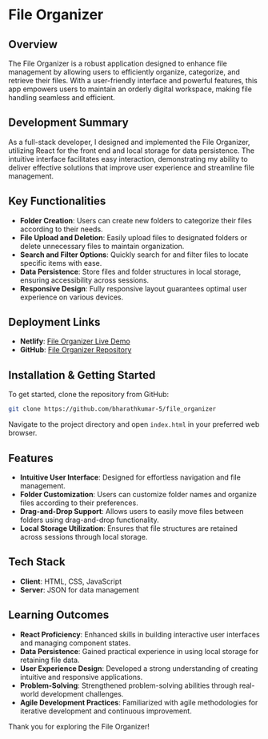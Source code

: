 # File Organizer

## Overview

The File Organizer is a robust application designed to enhance file management by allowing users to efficiently organize, categorize, and retrieve their files. With a user-friendly interface and powerful features, this app empowers users to maintain an orderly digital workspace, making file handling seamless and efficient.

## Development Summary

As a full-stack developer, I designed and implemented the File Organizer, utilizing React for the front end and local storage for data persistence. The intuitive interface facilitates easy interaction, demonstrating my ability to deliver effective solutions that improve user experience and streamline file management.

## Key Functionalities

- **Folder Creation**: Users can create new folders to categorize their files according to their needs.
- **File Upload and Deletion**: Easily upload files to designated folders or delete unnecessary files to maintain organization.
- **Search and Filter Options**: Quickly search for and filter files to locate specific items with ease.
- **Data Persistence**: Store files and folder structures in local storage, ensuring accessibility across sessions.
- **Responsive Design**: Fully responsive layout guarantees optimal user experience on various devices.

## Deployment Links

- **Netlify**: [File Organizer Live Demo](https://bharathkumar-5.github.io/file_organizer/)
- **GitHub**: [File Organizer Repository](https://github.com/bharathkumar-5/file_organizer)

## Installation & Getting Started

To get started, clone the repository from GitHub:

```bash
git clone https://github.com/bharathkumar-5/file_organizer
```

Navigate to the project directory and open `index.html` in your preferred web browser.

## Features

- **Intuitive User Interface**: Designed for effortless navigation and file management.
- **Folder Customization**: Users can customize folder names and organize files according to their preferences.
- **Drag-and-Drop Support**: Allows users to easily move files between folders using drag-and-drop functionality.
- **Local Storage Utilization**: Ensures that file structures are retained across sessions through local storage.

## Tech Stack

- **Client**: HTML, CSS, JavaScript
- **Server**: JSON for data management

## Learning Outcomes

- **React Proficiency**: Enhanced skills in building interactive user interfaces and managing component states.
- **Data Persistence**: Gained practical experience in using local storage for retaining file data.
- **User Experience Design**: Developed a strong understanding of creating intuitive and responsive applications.
- **Problem-Solving**: Strengthened problem-solving abilities through real-world development challenges.
- **Agile Development Practices**: Familiarized with agile methodologies for iterative development and continuous improvement.

Thank you for exploring the File Organizer!
